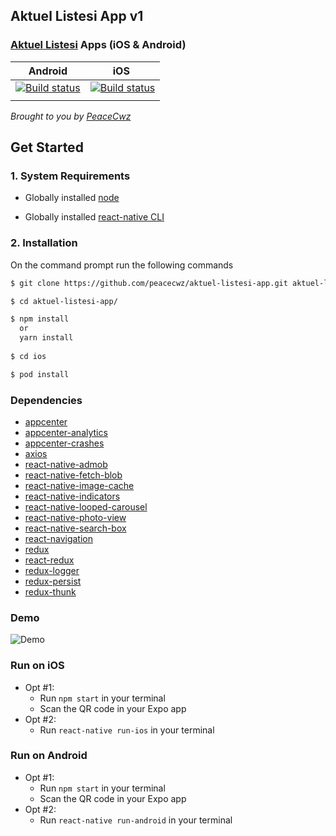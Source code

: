 
## Aktuel Listesi App v1

### [Aktuel Listesi](https://github.com/peacecwz/aktuel-listesi) Apps (iOS & Android)

| Android | iOS |
| :-----: | :-: |
| [![Build status](https://build.appcenter.ms/v0.1/apps/5ab44258-f0b5-4bc3-84ba-fca893c38ace/branches/master/badge)](https://appcenter.ms) | [![Build status](https://build.appcenter.ms/v0.1/apps/202a8bca-d76c-45be-8e8d-c6c29888a14e/branches/master/badge)](https://appcenter.ms) |
|         |     | 

*Brought to you by [PeaceCwz](https://twitter.com/peacecwz)*

## Get Started

### 1. System Requirements

* Globally installed [node](https://nodejs.org/en/)

* Globally installed [react-native CLI](https://facebook.github.io/react-native/docs/getting-started.html)

### 2. Installation

On the command prompt run the following commands

```sh
$ git clone https://github.com/peacecwz/aktuel-listesi-app.git aktuel-listesi-app

$ cd aktuel-listesi-app/

$ npm install
  or
  yarn install
  
$ cd ios

$ pod install
```

### Dependencies

* [appcenter](https://github.com/Microsoft/AppCenter-SDK-React-Native) 
* [appcenter-analytics](https://github.com/Microsoft/AppCenter-SDK-React-Native) 
* [appcenter-crashes](https://github.com/Microsoft/AppCenter-SDK-React-Native) 
* [axios](https://github.com/axios/axios) 
* [react-native-admob](https://github.com/sbugert/react-native-admob) 
* [react-native-fetch-blob](https://github.com/wkh237/react-native-fetch-blob) 
* [react-native-image-cache](https://github.com/wcandillon/react-native-img-cache) 
* [react-native-indicators](https://github.com/n4kz/react-native-indicators) 
* [react-native-looped-carousel](https://github.com/phil-r/react-native-looped-carousel) 
* [react-native-photo-view](https://github.com/alwx/react-native-photo-view) 
* [react-native-search-box](https://github.com/agiletechvn/react-native-search-box) 
* [react-navigation](https://github.com/react-navigation/react-navigation) 
* [redux](https://github.com/reactjs/redux) 
* [react-redux](https://github.com/reactjs/react-redux) 
* [redux-logger](https://github.com/evgenyrodionov/redux-logger) 
* [redux-persist](https://github.com/rt2zz/redux-persist) 
* [redux-thunk](https://github.com/gaearon/redux-thunk) 

### Demo

![Demo](https://github.com/peacecwz/aktuel-listesi-app/blob/master/aktuellistesi-app.gif?raw=true)

### Run on iOS

 * Opt #1:
 	* Run `npm start` in your terminal
	* Scan the QR code in your Expo app
 * Opt #2:
	* Run `react-native run-ios` in your terminal

### Run on Android

  * Opt #1:
	* Run `npm start` in your terminal
	* Scan the QR code in your Expo app
  * Opt #2:
	* Run `react-native run-android` in your terminal
